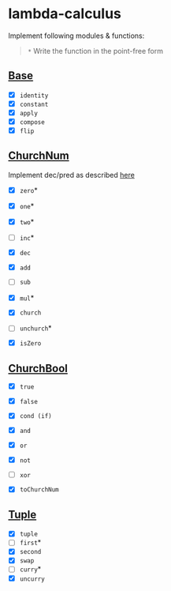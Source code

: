 # lambda-calculus

Implement following modules & functions:
> `*` Write the function in the point-free form

## [Base](https://github.com/Drapegnik/rsschool-fp/blob/master/lambda-calculus/src/Base.hs)

* [x] `identity`
* [x] `constant`
* [x] `apply`
* [x] `compose`
* [x] `flip`

## [ChurchNum](https://github.com/Drapegnik/rsschool-fp/blob/master/lambda-calculus/src/ChurchNum.hs)
Implement dec/pred as described [here](https://en.wikipedia.org/wiki/Church_encoding)

* [x] `zero`*
* [x] `one`*
* [x] `two`*
* [ ] `inc`*
* [x] `dec`
* [x] `add`
* [ ] `sub`
* [x] `mul`*


* [x] `church`
* [ ] `unchurch`*


* [x] `isZero`

## [ChurchBool](https://github.com/Drapegnik/rsschool-fp/blob/master/lambda-calculus/src/ChurchBool.hs)
* [x] `true`
* [x] `false`
* [x] `cond (if)`
* [x] `and`
* [x] `or`
* [x] `not`
* [ ] `xor`


* [x] `toChurchNum`

## [Tuple](https://github.com/Drapegnik/rsschool-fp/blob/master/lambda-calculus/src/Tuple.hs)
* [x] `tuple`
* [ ] `first`*
* [x] `second`
* [x] `swap`
* [ ] `curry`*
* [x] `uncurry`
